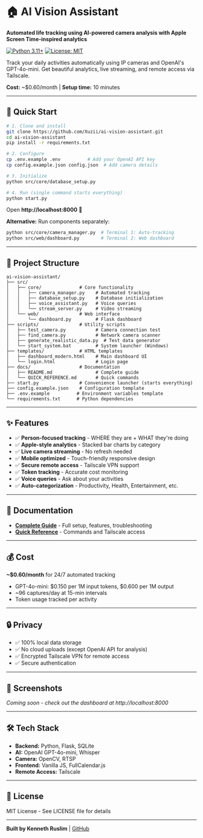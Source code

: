 # 🏠 AI Vision Assistant

**Automated life tracking using AI-powered camera analysis with Apple Screen Time-inspired analytics**

[![Python 3.11+](https://img.shields.io/badge/python-3.11+-blue.svg)](https://www.python.org/downloads/)
[![License: MIT](https://img.shields.io/badge/License-MIT-yellow.svg)](https://opensource.org/licenses/MIT)

Track your daily activities automatically using IP cameras and OpenAI's GPT-4o-mini. Get beautiful analytics, live streaming, and remote access via Tailscale.

**Cost:** ~$0.60/month | **Setup time:** 10 minutes

---

## 🚀 Quick Start

```bash
# 1. Clone and install
git clone https://github.com/Xuzii/ai-vision-assistant.git
cd ai-vision-assistant
pip install -r requirements.txt

# 2. Configure
cp .env.example .env          # Add your OpenAI API key
cp config.example.json config.json  # Add camera details

# 3. Initialize
python src/core/database_setup.py

# 4. Run (single command starts everything)
python start.py
```

Open **http://localhost:8000** 🎉

**Alternative:** Run components separately:
```bash
python src/core/camera_manager.py  # Terminal 1: Auto-tracking
python src/web/dashboard.py        # Terminal 2: Web dashboard
```

---

## 📁 Project Structure

```
ai-vision-assistant/
├── src/
│   ├── core/              # Core functionality
│   │   ├── camera_manager.py    # Automated tracking
│   │   ├── database_setup.py    # Database initialization
│   │   ├── voice_assistant.py   # Voice queries
│   │   └── stream_server.py     # Video streaming
│   └── web/               # Web interface
│       └── dashboard.py         # Flask dashboard
├── scripts/               # Utility scripts
│   ├── test_camera.py           # Camera connection test
│   ├── find_camera.py           # Network camera scanner
│   ├── generate_realistic_data.py  # Test data generator
│   └── start_system.bat         # System launcher (Windows)
├── templates/             # HTML templates
│   ├── dashboard_modern.html    # Main dashboard UI
│   └── login.html               # Login page
├── docs/                  # Documentation
│   ├── README.md                # Complete guide
│   └── QUICK_REFERENCE.md       # Quick commands
├── start.py               # Convenience launcher (starts everything)
├── config.example.json    # Configuration template
├── .env.example          # Environment variables template
└── requirements.txt      # Python dependencies
```

---

## ✨ Features

- ✅ **Person-focused tracking** - WHERE they are + WHAT they're doing
- ✅ **Apple-style analytics** - Stacked bar charts by category
- ✅ **Live camera streaming** - No refresh needed
- ✅ **Mobile optimized** - Touch-friendly responsive design
- ✅ **Secure remote access** - Tailscale VPN support
- ✅ **Token tracking** - Accurate cost monitoring
- ✅ **Voice queries** - Ask about your activities
- ✅ **Auto-categorization** - Productivity, Health, Entertainment, etc.

---

## 📖 Documentation

- **[Complete Guide](docs/README.md)** - Full setup, features, troubleshooting
- **[Quick Reference](docs/QUICK_REFERENCE.md)** - Commands and Tailscale access

---

## 💰 Cost

**~$0.60/month** for 24/7 automated tracking
- GPT-4o-mini: $0.150 per 1M input tokens, $0.600 per 1M output
- ~96 captures/day at 15-min intervals
- Token usage tracked per activity

---

## 🔒 Privacy

- ✅ 100% local data storage
- ✅ No cloud uploads (except OpenAI API for analysis)
- ✅ Encrypted Tailscale VPN for remote access
- ✅ Secure authentication

---

## 📸 Screenshots

*Coming soon - check out the dashboard at http://localhost:8000*

---

## 🛠️ Tech Stack

- **Backend:** Python, Flask, SQLite
- **AI:** OpenAI GPT-4o-mini, Whisper
- **Camera:** OpenCV, RTSP
- **Frontend:** Vanilla JS, FullCalendar.js
- **Remote Access:** Tailscale

---

## 📄 License

MIT License - See LICENSE file for details

---

**Built by Kenneth Ruslim** | [GitHub](https://github.com/Xuzii)
